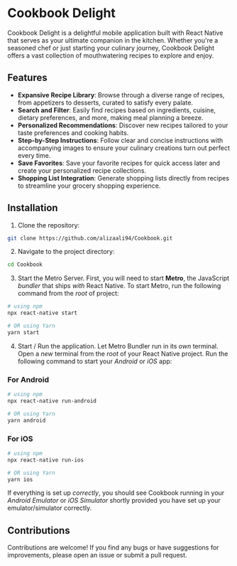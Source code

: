 # Cookbook Delight

Cookbook Delight is a delightful mobile application built with React Native that serves as your ultimate companion in the kitchen. Whether you're a seasoned chef or just starting your culinary journey, Cookbook Delight offers a vast collection of mouthwatering recipes to explore and enjoy.

## Features

- **Expansive Recipe Library**: Browse through a diverse range of recipes, from appetizers to desserts, curated to satisfy every palate.
- **Search and Filter**: Easily find recipes based on ingredients, cuisine, dietary preferences, and more, making meal planning a breeze.
- **Personalized Recommendations**: Discover new recipes tailored to your taste preferences and cooking habits.
- **Step-by-Step Instructions**: Follow clear and concise instructions with accompanying images to ensure your culinary creations turn out perfect every time.
- **Save Favorites**: Save your favorite recipes for quick access later and create your personalized recipe collections.
- **Shopping List Integration**: Generate shopping lists directly from recipes to streamline your grocery shopping experience.

## Installation

1. Clone the repository:

```bash
git clone https://github.com/alizaali94/Cookbook.git
```

2. Navigate to the project directory:

```bash
cd Cookbook
```

3. Start the Metro Server. First, you will need to start **Metro**, the JavaScript _bundler_ that ships _with_ React Native. To start Metro, run the following command from the _root_ of project:

```bash
# using npm
npx react-native start

# OR using Yarn
yarn start
```

4. Start / Run the application. Let Metro Bundler run in its _own_ terminal. Open a _new_ terminal from the _root_ of your React Native project. Run the following command to start your _Android_ or _iOS_ app:

### For Android

```bash
# using npm
npx react-native run-android

# OR using Yarn
yarn android
```

### For iOS

```bash
# using npm
npx react-native run-ios

# OR using Yarn
yarn ios
```

If everything is set up _correctly_, you should see Cookbook running in your _Android Emulator_ or _iOS Simulator_ shortly provided you have set up your emulator/simulator correctly.

## Contributions

Contributions are welcome! If you find any bugs or have suggestions for improvements, please open an issue or submit a pull request.


